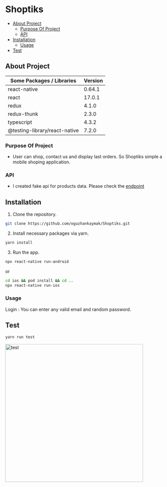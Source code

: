 # Shoptiks

<!-- Contents -->

- [About Project](#about-project)
  - [Purpose Of Project](#purpose-of-project)
  - [API](#api)
- [Installation](#installation)
  - [Usage](#usage)
- [Test](#test)

## About Project

| Some Packages / Libraries     | Version |
| -------------------------     | ------- |
| react-native                  | 0.64.1  |
| react                         | 17.0.1  |
| redux                         | 4.1.0   |
| redux-thunk                   | 2.3.0   |
| typescript                    | 4.3.2   |
| @testing-library/react-native | 7.2.0   |

### Purpose Of Project

- User can shop, contact us and display last orders. So Shoptiks simple a mobile shoping application.

### API

- I created fake api for products data. Please check the [endpoint](https://mobile-shopiks.herokuapp.com/getProducts)

## Installation

1. Clone the repository.

```sh
git clone https://github.com/oguzhankaymak/Shoptiks.git
```

2. Install necessary packages via yarn.

```sh
yarn install
```

3. Run the app.

```sh
npx react-native run-android
```
  or

```sh
cd ios && pod install && cd ..
npx react-native run-ios
```

### Usage

Login : You can enter any valid email and random password.

## Test

```sh
yarn run test
```
<img width="435" alt="test" src="https://user-images.githubusercontent.com/36153454/121032798-4aecb680-c7b4-11eb-8393-c3b56185a44d.png">



